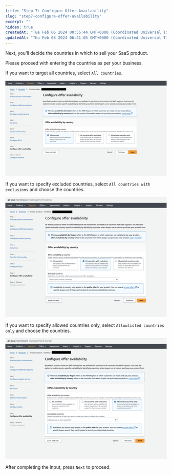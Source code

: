 ```yaml
---
title: "Step 7: Configure Offer Availability"
slug: "step7-configure-offer-availability"
excerpt: ""
hidden: true
createdAt: "Tue Feb 06 2024 00:55:44 GMT+0000 (Coordinated Universal Time)"
updatedAt: "Thu Feb 08 2024 06:41:05 GMT+0000 (Coordinated Universal Time)"
---
```

Next, you'll decide the countries in which to sell your SaaS product.

Please proceed with entering the countries as per your business.

If you want to target all countries, select `All countries`.

![](/img/aws-marketplace-integration/product-submission/step7-configure-offer-availability/step7-configure-offer-availability-1.png)

If you want to specify excluded countries, select `All countries with exclusions` and choose the countries.

![](/img/aws-marketplace-integration/product-submission/step7-configure-offer-availability/step7-configure-offer-availability-2.png)

If you want to specify allowed countries only, select `Allowlisted countries only` and choose the countries.

![](/img/aws-marketplace-integration/product-submission/step7-configure-offer-availability/step7-configure-offer-availability-3.png)

After completing the input, press `Next` to proceed.